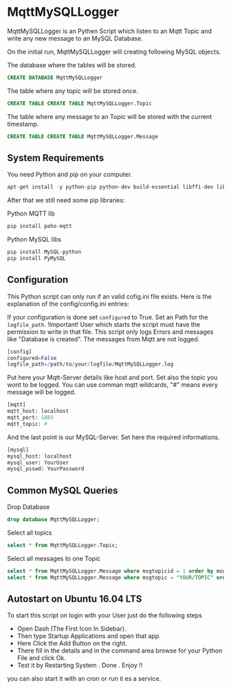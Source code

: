 # MqttMySQLLogger
MqttMySQLLogger is an Pythen Script which listen to an Mqtt Topic and write any new message to an MySQL Database.

On the initial run, MqttMySQLLogger will creating following MySQL objects.

The database where the tables will be stored.
```sql
CREATE DATABASE MqttMySQLLogger
```

The table where any topic will be stored once.
```sql
CREATE TABLE CREATE TABLE MqttMySQLLogger.Topic
```

The table where any message to an Topic will be stored with the current timestamp.
```sql
CREATE TABLE CREATE TABLE MqttMySQLLogger.Message
```

## System Requirements

You need Python and pip on your computer.
```python
apt-get install -y python-pip python-dev build-essential libffi-dev libssl-dev
```

After that we still need some pip libraries:

Python MQTT lib
```python
pip install paho-mqtt
```

Python MySQL libs
```python
pip install MySQL-python
pip install PyMySQL
```

## Configuration

This Python script can only run if an valid cofig.ini file exists.
Here is the explanation of the config/config.ini entries:

If your configuration is done set `configured` to True.
Set an Path for the `logfile_path`. !Important! User which starts the script must have the permission to write in that file.
This script only logs Errors and messages like "Database is created". The messages from Mqtt are not logged.
```python
[config]
configured=False
logfile_path=/path/to/your/logfile/MqttMySQLLogger.log
```

Put here your Mqtt-Server details like host and port.
Set also the topic you wont to be logged. You can use comman mqtt wildcards, "#" means every message will be logged.
```python
[mqtt]
mqtt_host: localhost
mqtt_port: 1883
mqtt_topic: #
```

And the last point is our MySQL-Server. Set here the required informations.
```python
[mysql]
mysql_host: localhost
mysql_user: YourUser
mysql_psswd: YourPassword
```


## Common MySQL Queries

Drop Database
```sql
drop database MqttMySQLLogger;
```

Select all topics
```sql
select * from MqttMySQLLogger.Topic;
```

Select all messages to one Topic
```sql
select * from MqttMySQLLogger.Message where msgtopicid = 1 order by msgts asc;
select * from MqttMySQLLogger.Message where msgtopic = "YOUR/TOPIC" order by msgts asc;
```


## Autostart on Ubuntu 16.04 LTS

To start this script on login with your User just do the following steps

* Open Dash (The First Icon In Sidebar).
* Then type Startup Applications and open that app.
* Here Click the Add Button on the right.
* There fill in the details and in the command area browse for your Python File and click Ok.
* Test it by Restarting System . Done . Enjoy !!

you can also start it with an cron or run it es a service.

